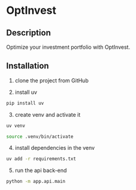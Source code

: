 # OptInvest 

## Description

Optimize your investment portfolio with OptInvest.



## Installation

1. clone the project from GitHub

2. install uv

```bash
pip install uv
```



3. create venv and activate it

```bash
uv venv
```

```bash
source .venv/bin/activate
```


4. install dependencies in the venv

```bash
uv add -r requirements.txt
```


5. run the api back-end

```bash
python -m app.api.main
```






